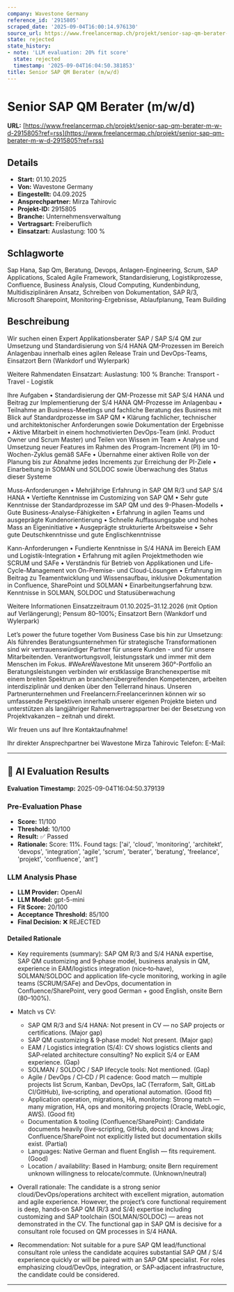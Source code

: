 ```yaml
---
company: Wavestone Germany
reference_id: '2915805'
scraped_date: '2025-09-04T16:00:14.976130'
source_url: https://www.freelancermap.ch/projekt/senior-sap-qm-berater-m-w-d-2915805?ref=rss
state: rejected
state_history:
- note: 'LLM evaluation: 20% fit score'
  state: rejected
  timestamp: '2025-09-04T16:04:50.381853'
title: Senior SAP QM Berater (m/w/d)
---
```



# Senior SAP QM Berater (m/w/d)
**URL:** [https://www.freelancermap.ch/projekt/senior-sap-qm-berater-m-w-d-2915805?ref=rss](https://www.freelancermap.ch/projekt/senior-sap-qm-berater-m-w-d-2915805?ref=rss)
## Details
- **Start:** 01.10.2025
- **Von:** Wavestone Germany
- **Eingestellt:** 04.09.2025
- **Ansprechpartner:** Mirza Tahirovic
- **Projekt-ID:** 2915805
- **Branche:** Unternehmensverwaltung
- **Vertragsart:** Freiberuflich
- **Einsatzart:** Auslastung: 100 %

## Schlagworte
Sap Hana, Sap Qm, Beratung, Devops, Anlagen-Engineering, Scrum, SAP Applications, Scaled Agile Framework, Standardisierung, Logistikprozesse, Confluence, Business Analysis, Cloud Computing, Kundenbindung, Multidisziplinären Ansatz, Schreiben von Dokumentation, SAP R/3, Microsoft Sharepoint, Monitoring-Ergebnisse, Ablaufplanung, Team Building

## Beschreibung
Wir suchen einen Expert Applikationsberater SAP / SAP S/4 QM zur Umsetzung und Standardisierung von S/4 HANA QM-Prozessen im Bereich Anlagenbau innerhalb eines agilen Release Train und DevOps-Teams, Einsatzort Bern (Wankdorf und Wylerpark)

Weitere Rahmendaten
Einsatzart:
Auslastung: 100 %
Branche: Transport - Travel - Logistik

Ihre Aufgaben
• Standardisierung der QM-Prozesse mit SAP S/4 HANA und Beitrag zur Implementierung der S/4 HANA QM-Prozesse im Anlagenbau
• Teilnahme an Business-Meetings und fachliche Beratung des Business mit Blick auf Standardprozesse im SAP QM
• Klärung fachlicher, technischer und architektonischer Anforderungen sowie Dokumentation der Ergebnisse
• Aktive Mitarbeit in einem hochmotivierten DevOps-Team (inkl. Product Owner und Scrum Master) und Teilen von Wissen im Team
• Analyse und Umsetzung neuer Features im Rahmen des Program-Increment (PI) im 10-Wochen-Zyklus gemäß SAFe
• Übernahme einer aktiven Rolle von der Planung bis zur Abnahme jedes Increments zur Erreichung der PI-Ziele
• Einarbeitung in SOMAN und SOLDOC sowie Überwachung des Status dieser Systeme

Muss-Anforderungen
• Mehrjährige Erfahrung in SAP QM R/3 und SAP S/4 HANA
• Vertiefte Kenntnisse im Customizing von SAP QM
• Sehr gute Kenntnisse der Standardprozesse im SAP QM und des 9-Phasen-Modells
• Gute Business-Analyse-Fähigkeiten
• Erfahrung in agilen Teams und ausgeprägte Kundenorientierung
• Schnelle Auffassungsgabe und hohes Mass an Eigeninitiative
• Ausgeprägte strukturierte Arbeitsweise
• Sehr gute Deutschkenntnisse und gute Englischkenntnisse

Kann-Anforderungen
• Fundierte Kenntnisse in S/4 HANA im Bereich EAM und Logistik-Integration
• Erfahrung mit agilen Projektmethoden wie SCRUM und SAFe
• Verständnis für Betrieb von Applikationen und Life-Cycle-Management von On-Premise- und Cloud-Lösungen
• Erfahrung im Beitrag zu Teamentwicklung und Wissensaufbau, inklusive Dokumentation in Confluence, SharePoint und SOLMAN
• Einarbeitungserfahrung bzw. Kenntnisse in SOLMAN, SOLDOC und Statusüberwachung

Weitere Informationen
Einsatzzeitraum 01.10.2025–31.12.2026 (mit Option auf Verlängerung); Pensum 80–100%; Einsatzort Bern (Wankdorf und Wylerpark)

Let’s power the future together
Vom Business Case bis hin zur Umsetzung: Als führendes Beratungsunternehmen für strategische Transformationen sind wir vertrauenswürdiger Partner für unsere Kunden - und für unsere Mitarbeitenden. Verantwortungsvoll, leistungsstark und immer mit dem Menschen im Fokus. #WeAreWavestone
Mit unserem 360°-Portfolio an Beratungsleistungen verbinden wir erstklassige Branchenexpertise mit einem breiten Spektrum an branchenübergreifenden Kompetenzen, arbeiten interdisziplinär und denken über den Tellerrand hinaus. Unseren Partnerunternehmen und Freelancern:Freelancerinnen können wir so umfassende Perspektiven innerhalb unserer eigenen Projekte bieten und unterstützen als langjähriger Rahmenvertragspartner bei der Besetzung von Projektvakanzen – zeitnah und direkt.

Wir freuen uns auf Ihre Kontaktaufnahme!

Ihr direkter Ansprechpartner bei Wavestone
Mirza Tahirovic
Telefon:
E-Mail:

---

## 🤖 AI Evaluation Results

**Evaluation Timestamp:** 2025-09-04T16:04:50.379139

### Pre-Evaluation Phase
- **Score:** 11/100
- **Threshold:** 10/100
- **Result:** ✅ Passed
- **Rationale:** Score: 11%. Found tags: ['ai', 'cloud', 'monitoring', 'architekt', 'devops', 'integration', 'agile', 'scrum', 'berater', 'beratung', 'freelance', 'projekt', 'confluence', 'ant']

### LLM Analysis Phase
- **LLM Provider:** OpenAI
- **LLM Model:** gpt-5-mini
- **Fit Score:** 20/100
- **Acceptance Threshold:** 85/100
- **Final Decision:** ❌ REJECTED

#### Detailed Rationale
- Key requirements (summary): SAP QM R/3 and S/4 HANA expertise, SAP QM customizing and 9‑phase model, business analysis in QM, experience in EAM/logistics integration (nice‑to‑have), SOLMAN/SOLDOC and application life‑cycle monitoring, working in agile teams (SCRUM/SAFe) and DevOps, documentation in Confluence/SharePoint, very good German + good English, onsite Bern (80–100%).

- Match vs CV:
  - SAP QM R/3 and S/4 HANA: Not present in CV — no SAP projects or certifications. (Major gap)
  - SAP QM customizing & 9‑phase model: Not present. (Major gap)
  - EAM / Logistics integration (S/4): CV shows logistics clients and SAP‑related architecture consulting? No explicit S/4 or EAM experience. (Gap)
  - SOLMAN / SOLDOC / SAP lifecycle tools: Not mentioned. (Gap)
  - Agile / DevOps / CI‑CD / PI cadence: Good match — multiple projects list Scrum, Kanban, DevOps, IaC (Terraform, Salt, GitLab CI/GitHub), live‑scripting, and operational automation. (Good fit)
  - Application operation, migrations, HA, monitoring: Strong match — many migration, HA, ops and monitoring projects (Oracle, WebLogic, AWS). (Good fit)
  - Documentation & tooling (Confluence/SharePoint): Candidate documents heavily (live‑scripting, GitHub, docs) and knows Jira; Confluence/SharePoint not explicitly listed but documentation skills exist. (Partial)
  - Languages: Native German and fluent English — fits requirement. (Good)
  - Location / availability: Based in Hamburg; onsite Bern requirement unknown willingness to relocate/commute. (Unknown/neutral)

- Overall rationale: The candidate is a strong senior cloud/DevOps/operations architect with excellent migration, automation and agile experience. However, the project’s core functional requirement is deep, hands‑on SAP QM (R/3 and S/4) expertise including customizing and SAP toolchain (SOLMAN/SOLDOC) — areas not demonstrated in the CV. The functional gap in SAP QM is decisive for a consultant role focused on QM processes in S/4 HANA.

- Recommendation: Not suitable for a pure SAP QM lead/functional consultant role unless the candidate acquires substantial SAP QM / S/4 experience quickly or will be paired with an SAP QM specialist. For roles emphasizing cloud/DevOps, integration, or SAP‑adjacent infrastructure, the candidate could be considered.

---
